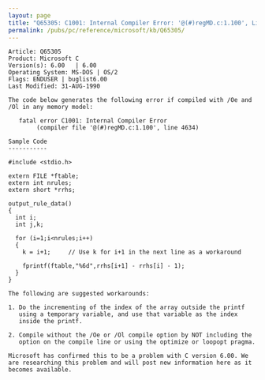 ```yaml
---
layout: page
title: "Q65305: C1001: Internal Compiler Error: '@(#)regMD.c:1.100', Line 4634"
permalink: /pubs/pc/reference/microsoft/kb/Q65305/
---
```


	Article: Q65305
	Product: Microsoft C
	Version(s): 6.00   | 6.00
	Operating System: MS-DOS | OS/2
	Flags: ENDUSER | buglist6.00
	Last Modified: 31-AUG-1990
	
	The code below generates the following error if compiled with /Oe and
	/Ol in any memory model:
	
	   fatal error C1001: Internal Compiler Error
	        (compiler file '@(#)regMD.c:1.100', line 4634)
	
	Sample Code
	-----------
	
	#include <stdio.h>
	
	extern FILE *ftable;
	extern int nrules;
	extern short *rrhs;
	
	output_rule_data()
	{
	  int i;
	  int j,k;
	
	  for (i=1;i<nrules;i++)
	  {
	    k = i+1;     // Use k for i+1 in the next line as a workaround
	
	    fprintf(ftable,"%6d",rrhs[i+1] - rrhs[i] - 1);
	  }
	}
	
	The following are suggested workarounds:
	
	1. Do the incrementing of the index of the array outside the printf
	   using a temporary variable, and use that variable as the index
	   inside the printf.
	
	2. Compile without the /Oe or /Ol compile option by NOT including the
	   option on the compile line or using the optimize or loopopt pragma.
	
	Microsoft has confirmed this to be a problem with C version 6.00. We
	are researching this problem and will post new information here as it
	becomes available.
